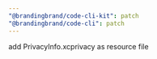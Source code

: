 ```yaml
---
"@brandingbrand/code-cli-kit": patch
"@brandingbrand/code-cli": patch
---
```


add PrivacyInfo.xcprivacy as resource file
